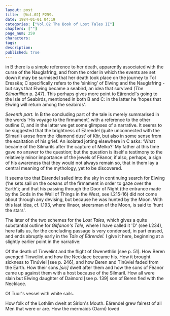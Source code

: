 ```yaml
---
layout: post
title: 【Vol.02】P259.
date: 1984-01-01 04:19
categories: ["Vol.02 The Book of Lost Tales II"]
chapters: [""]
page_num: 259
characters: 
tags: 
description: 
published: true
---
```


<p style="text-indent: 0;">
in B there is a simple reference to her death, apparently associated with the curse of the Nauglafring, and from the order in which the events are set down it may be surmised that her death took place on the journey to Tol Eressëa; C specifically refers to the ‘sinking’ of Elwing and the Nauglafring - but says that Elwing became a seabird, an idea that survived <I>(The Silmarillion</I> p. 247). This perhaps gives more point to Eärendel's going to the Isle of Seabirds, mentioned in both B and C: in the latter he ‘hopes that Elwing will return among the seabirds’.
</p>

<I>Seventh part.</I> In B the concluding part of the tale is merely summarised in the words ‘His voyage to the firmament’, with a reference to the other outline C, and in the latter we get some glimpses of a narrative. It seems to be suggested that the brightness of Eärendel (quite unconnected with the Silmaril) arose from the ‘diamond dust’ of Kôr, but also in some sense from the exaltation of his grief. An isolated jotting elsewhere in C asks: ‘What became of the Silmarils after the capture of Melko?’ My father at this time gave no answer to the question; but the question is itself a testimony to the relatively minor importance of the jewels of Fëanor, if also, perhaps, a sign of his awareness that they would not always remain so, that in them lay a central meaning of the mythology, yet to be discovered.

It seems too that Eärendel sailed into the sky in continuing search for Elwing (‘he sets sail on the oceans of the firmament in order to gaze over the Earth’); and that his passing through the Door of Night (the entrance made by the Gods in the Wall of Things in the West, see I.215-16) did not come about through any devising, but because he was hunted by the Moon. With this last idea, cf. I.193, where Ilinsor, steersman of the Moon, is said to ‘hunt the stars'.

The later of the two schemes for the <I>Lost Tales,</I> which gives a quite substantial outline for <I>Gilfanon's Tale,</I> where I have called it 'D' (see I.234), here fails us, for the concluding passage is very condensed, in part erased, and ends abruptly early in the <I>Tale of Eärendel.</I> I give it here, beginning at a slightly earlier point in the narrative:

Of the death of Tinwelint and the flight of Gwenethlin [see p. 51]. How Beren avenged Tinwelint and how the Necklace became his. How it brought sickness to Tinúviel [see p. 246], and how Beren and Tinúviel faded from the Earth. How their sons <I>[sic]</I> dwelt after them and how the sons of Fëanor came up against them with a host because of the Silmaril. How all were slain but Elwing daughter of Daimord [see p. 139] son of Beren fled with the Necklace.

Of Tuor's vessel with white sails.

How folk of the Lothlim dwelt at Sirion's Mouth. Eärendel grew fairest of all Men that were or are. How the mermaids (Oarni) loved

